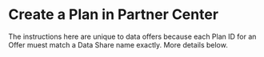 # Create a Plan in Partner Center

The instructions here are unique to data offers because each Plan ID for an Offer muest match a Data Share name exactly. More details below.